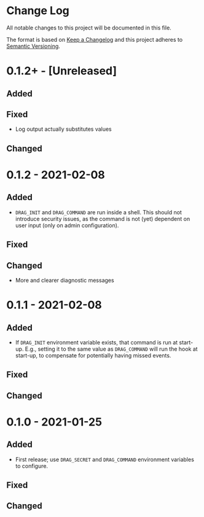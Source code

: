 # Change Log
All notable changes to this project will be documented in this file.

The format is based on [Keep a Changelog](https://keepachangelog.com/)
and this project adheres to [Semantic Versioning](https://semver.org/).


# 0.1.2+ - [Unreleased]
## Added

## Fixed
* Log output actually substitutes values

## Changed


# 0.1.2 - 2021-02-08
## Added
* `DRAG_INIT` and `DRAG_COMMAND` are run inside a shell. This should not
  introduce security issues, as the command is not (yet) dependent on user
  input (only on admin configuration).

## Fixed

## Changed
* More and clearer diagnostic messages


# 0.1.1 - 2021-02-08
## Added
* If `DRAG_INIT` environment variable exists, that command is run at start-up.
  E.g., setting it to the same value as `DRAG_COMMAND` will run the hook at
  start-up, to compensate for potentially having missed events.

## Fixed

## Changed


# 0.1.0 - 2021-01-25
## Added
* First release; use `DRAG_SECRET` and `DRAG_COMMAND` environment variables to
  configure.

## Fixed

## Changed
